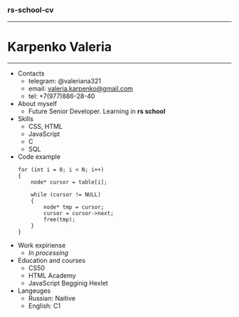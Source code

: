 ### rs-school-cv
--------------
# Karpenko Valeria
______________
* Contacts
    + telegram: @valeriana321
    + email: valeria.karpenko@gmail.com
    + tel: +7(977)886-28-40
* About myself
    + Future Senior Developer. Learning in **rs school**
* Skills
    + CSS, HTML
    + JavaScript
    + C
    + SQL
* Code example
    ```    
    for (int i = 0; i < N; i++)
    {
        node* cursor = table[i];

        while (cursor != NULL)
        {
            node* tmp = cursor;
            cursor = cursor->next;
            free(tmp);
        }
    }
    
    ```
* Work expiriense
    + *In processing*
* Education and courses
    + CS50
    + HTML Academy
    + JavaScript Begginig Hexlet
* Langeuges
    + Russian: Naitive
    + English: C1